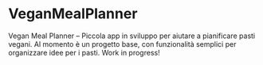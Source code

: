 # VeganMealPlanner
Vegan Meal Planner – Piccola app in sviluppo per aiutare a pianificare pasti vegani. Al momento è un progetto base, con funzionalità semplici per organizzare idee per i pasti. Work in progress!
